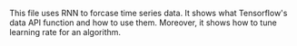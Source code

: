 This file uses RNN to forcase time series data. 
It shows what Tensorflow's data API function and how to use them.
Moreover, it shows how to tune learning rate for an algorithm.
